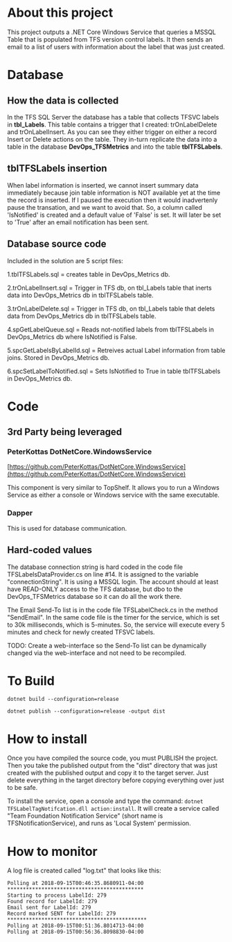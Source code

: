 # About this project

This project outputs a .NET Core Windows Service that queries a MSSQL Table that is populated from TFS version control labels.  It then sends an email to a list of users with information about the label that was just created.

# Database

## How the data is collected
 In the TFS SQL Server the database has a table that collects TFSVC labels in **tbl\_Labels**.  This table contains a trigger that I created:  trOnLabelDelete and trOnLabelInsert.  As you can see they either trigger on either a record Insert or Delete actions on the table.  They in-turn replicate the data into a table in the database **DevOps_TFSMetrics** and into the table **tblTFSLabels**.

## tblTFSLabels insertion
  When label information is inserted, we cannot insert summary data immediately because join table information is NOT available yet at the time the record is inserted.  If I paused the execution then it would inadvertenly pause the transation, and we want to avoid that.  So, a column called 'IsNotified' is created and a default value of 'False' is set.  It will later be set to 'True' after an email notification has been sent.

## Database source code
  Included in the solution are 5 script files:

  1.tblTFSLabels.sql = creates table in DevOps\_Metrics db.
  
  2.trOnLabelInsert.sql = Trigger in TFS db, on tbl_Labels table that inerts data into DevOps\_Metrics db in tblTFSLabels table.
  
  3.trOnLabelDelete.sql = Trigger in TFS db, on tbl_Labels table that delets data from DevOps\_Metrics db in tblTFSLabels table.
  
  4.spGetLabelQueue.sql = Reads not-notified labels from tblTFSLabels in DevOps\_Metrics db where IsNotified is False.
  
  5.spcGetLabelsByLabelId.sql = Retreives actual Label information from table joins.  Stored in DevOps\_Metrics db.
  
  6.spcSetLabelToNotified.sql = Sets IsNotified to True in table tblTFSLabels in DevOps\_Metrics db.

# Code

## 3rd Party being leveraged

### PeterKottas DotNetCore.WindowsService

[https://github.com/PeterKottas/DotNetCore.WindowsService](https://github.com/PeterKottas/DotNetCore.WindowsService)

This component is very similar to TopShelf.  It allows you to run a Windows Service as either a console or Windows service with the same executable.

### Dapper
 This is used for database communication.

## Hard-coded values
  The database connection string is hard coded in the code file TFSLabelsDataProvider.cs on line #14.  It is assigned to the variable "connectionString".  It is using a MSSQL login.  The account should at least have READ-ONLY access to the TFS database, but dbo to the DevOps\_TFSMetrics database so it can do all the work there.

  The Email Send-To list is in the code file TFSLabelCheck.cs in the method "SendEmail".  In the same code file is the timer for the service, which is set to 30k milliseconds, which is 5-minutes.  So, the service will execute every 5 minutes and check for newly created TFSVC labels.

  TODO:  Create a web-interface so the Send-To list can be dynamically changed via the web-interface and not need to be recompiled.

# To Build

`dotnet build --configuration=release`

`dotnet publish --configuration=release -output dist`

# How to install
  Once you have compiled the source code, you must PUBLISH the project.  Then you take the published output from the "dist" directory that was just created with the published output and copy it to the target server.  Just delete everything in the target directory before copying everything over just to be safe.

  To install the service, open a console and type the command: `dotnet TFSLabelTagNotifcation.dll action:install`.  It will create a service called "Team Foundation Notification Service" (short name is TFSNotificationService), and runs as 'Local System' permission.

# How to monitor
  A log file is created called "log.txt" that looks like this:
```Started
Polling at 2018-09-15T00:46:35.8680911-04:00
********************************************
Starting to process LabelId: 279
Found record for LabelId: 279
Email sent for LabelId: 279
Record marked SENT for LabelId: 279
*********************************************
Polling at 2018-09-15T00:51:36.8014713-04:00
Polling at 2018-09-15T00:56:36.8098830-04:00
```
